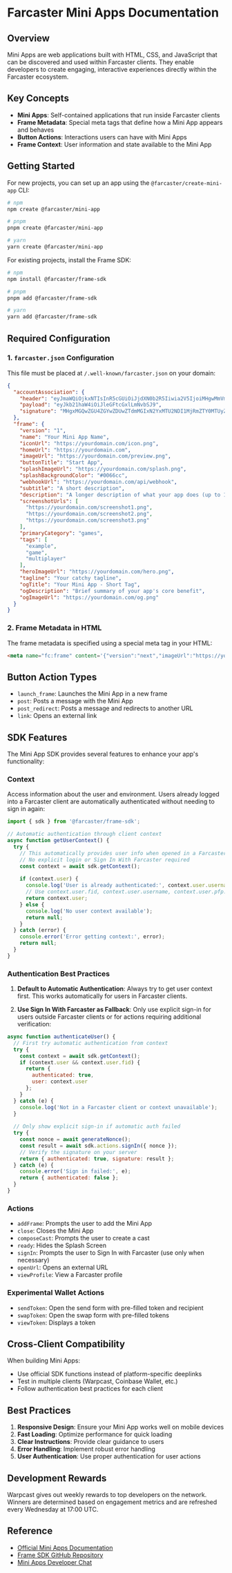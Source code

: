 # Farcaster Mini Apps Documentation

## Overview

Mini Apps are web applications built with HTML, CSS, and JavaScript that can be discovered and used within Farcaster clients. They enable developers to create engaging, interactive experiences directly within the Farcaster ecosystem.

## Key Concepts

- **Mini Apps**: Self-contained applications that run inside Farcaster clients
- **Frame Metadata**: Special meta tags that define how a Mini App appears and behaves
- **Button Actions**: Interactions users can have with Mini Apps
- **Frame Context**: User information and state available to the Mini App

## Getting Started

For new projects, you can set up an app using the `@farcaster/create-mini-app` CLI:

```bash
# npm
npm create @farcaster/mini-app

# pnpm
pnpm create @farcaster/mini-app

# yarn
yarn create @farcaster/mini-app
```

For existing projects, install the Frame SDK:

```bash
# npm
npm install @farcaster/frame-sdk

# pnpm
pnpm add @farcaster/frame-sdk

# yarn
yarn add @farcaster/frame-sdk
```

## Required Configuration

### 1. `farcaster.json` Configuration

This file must be placed at `/.well-known/farcaster.json` on your domain:

```json
{
  "accountAssociation": {
    "header": "eyJmaWQiOjkxNTIsInR5cGUiOiJjdXN0b2R5Iiwia2V5IjoiMHgwMmVmNzkwRGQ3OTkzQTM1ZkQ4NDdDMDUzRURkQUU5NDBEMDU1NTk2In0",
    "payload": "eyJkb21haW4iOiJleGFtcGxlLmNvbSJ9",
    "signature": "MHgxMGQwZGU4ZGYwZDUwZTdmMGIxN2YxMTU2NDI1MjRmZTY0MTUyZGU4ZGU1MWU0MThiYjU4ZjVmZmQxYjRjNDBiNGVlZTRhNDcwNmVmNjhlMzQ0ZGQ5MDBkYmQyMmNlMmVlZGY5ZGQ0N2JlNWRmNzMwYzUxNjE4OWVjZDJjY2Y0MDFj"
  },
  "frame": {
    "version": "1",
    "name": "Your Mini App Name",
    "iconUrl": "https://yourdomain.com/icon.png",
    "homeUrl": "https://yourdomain.com",
    "imageUrl": "https://yourdomain.com/preview.png",
    "buttonTitle": "Start App",
    "splashImageUrl": "https://yourdomain.com/splash.png",
    "splashBackgroundColor": "#0066cc",
    "webhookUrl": "https://yourdomain.com/api/webhook",
    "subtitle": "A short description",
    "description": "A longer description of what your app does (up to 170 characters)",
    "screenshotUrls": [
      "https://yourdomain.com/screenshot1.png",
      "https://yourdomain.com/screenshot2.png",
      "https://yourdomain.com/screenshot3.png"
    ],
    "primaryCategory": "games",
    "tags": [
      "example",
      "game",
      "multiplayer"
    ],
    "heroImageUrl": "https://yourdomain.com/hero.png",
    "tagline": "Your catchy tagline",
    "ogTitle": "Your Mini App - Short Tag",
    "ogDescription": "Brief summary of your app's core benefit",
    "ogImageUrl": "https://yourdomain.com/og.png"
  }
}
```

### 2. Frame Metadata in HTML

The frame metadata is specified using a special meta tag in your HTML:

```html
<meta name="fc:frame" content='{"version":"next","imageUrl":"https://yourdomain.com/image.png","button":{"title":"Start","action":{"type":"launch_frame","url":"https://yourdomain.com","name":"Your App"}}}' />
```

## Button Action Types

- `launch_frame`: Launches the Mini App in a new frame
- `post`: Posts a message with the Mini App
- `post_redirect`: Posts a message and redirects to another URL
- `link`: Opens an external link

## SDK Features

The Mini App SDK provides several features to enhance your app's functionality:

### Context

Access information about the user and environment. Users already logged into a Farcaster client are automatically authenticated without needing to sign in again:

```javascript
import { sdk } from '@farcaster/frame-sdk';

// Automatic authentication through client context
async function getUserContext() {
  try {
    // This automatically provides user info when opened in a Farcaster client
    // No explicit login or Sign In With Farcaster required
    const context = await sdk.getContext();
    
    if (context.user) {
      console.log('User is already authenticated:', context.user.username);
      // Use context.user.fid, context.user.username, context.user.pfp.url etc.
      return context.user;
    } else {
      console.log('No user context available');
      return null;
    }
  } catch (error) {
    console.error('Error getting context:', error);
    return null;
  }
}
```

### Authentication Best Practices

1. **Default to Automatic Authentication**: Always try to get user context first. This works automatically for users in Farcaster clients.

2. **Use Sign In With Farcaster as Fallback**: Only use explicit sign-in for users outside Farcaster clients or for actions requiring additional verification:

```javascript
async function authenticateUser() {
  // First try automatic authentication from context
  try {
    const context = await sdk.getContext();
    if (context.user && context.user.fid) {
      return {
        authenticated: true,
        user: context.user
      };
    }
  } catch (e) {
    console.log('Not in a Farcaster client or context unavailable');
  }
  
  // Only show explicit sign-in if automatic auth failed
  try {
    const nonce = await generateNonce();
    const result = await sdk.actions.signIn({ nonce });
    // Verify the signature on your server
    return { authenticated: true, signature: result };
  } catch (e) {
    console.error('Sign in failed:', e);
    return { authenticated: false };
  }
}
```

### Actions

- `addFrame`: Prompts the user to add the Mini App
- `close`: Closes the Mini App
- `composeCast`: Prompts the user to create a cast
- `ready`: Hides the Splash Screen
- `signIn`: Prompts the user to Sign In with Farcaster (use only when necessary)
- `openUrl`: Opens an external URL
- `viewProfile`: View a Farcaster profile

### Experimental Wallet Actions

- `sendToken`: Open the send form with pre-filled token and recipient
- `swapToken`: Open the swap form with pre-filled tokens
- `viewToken`: Displays a token

## Cross-Client Compatibility

When building Mini Apps:

- Use official SDK functions instead of platform-specific deeplinks
- Test in multiple clients (Warpcast, Coinbase Wallet, etc.)
- Follow authentication best practices for each client

## Best Practices

1. **Responsive Design**: Ensure your Mini App works well on mobile devices
2. **Fast Loading**: Optimize performance for quick loading
3. **Clear Instructions**: Provide clear guidance to users
4. **Error Handling**: Implement robust error handling
5. **User Authentication**: Use proper authentication for user actions

## Development Rewards

Warpcast gives out weekly rewards to top developers on the network. Winners are determined based on engagement metrics and are refreshed every Wednesday at 17:00 UTC.

## Reference

- [Official Mini Apps Documentation](https://miniapps.farcaster.xyz/)
- [Frame SDK GitHub Repository](https://github.com/farcasterxyz/miniapps)
- [Mini Apps Developer Chat](https://warpcast.com/~/developers/frames) 
